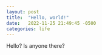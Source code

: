 ```yaml
---
layout: post
title:  "Hello, world!"
date:   2022-11-25 21:49:45 -0500
categories: life
---
```

Hello? Is anyone there?